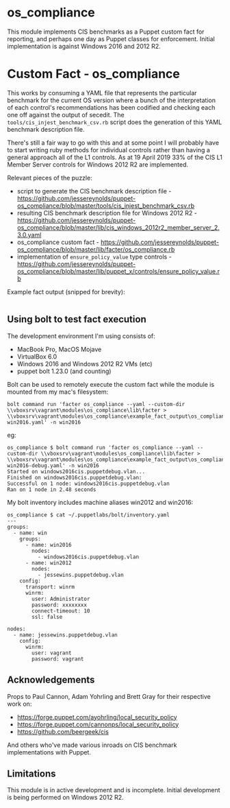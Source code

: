 
# os_compliance

This module implements CIS benchmarks as a Puppet custom fact for reporting, and perhaps one day as Puppet classes for enforcement. Initial implementation is against Windows 2016 and 2012 R2.

# Custom Fact - os_compliance

This works by consuming a YAML file that represents the particular benchmark for the current OS version where a bunch of the interpretation of each control's recommendations has been codified and checking each one off against the output of secedit. The `tools/cis_injest_benchmark_csv.rb` script does the generation of this YAML benchmark description file.

There's still a fair way to go with this and at some point I will probably have to start writing ruby methods for individual controls rather than having a general approach all of the L1 controls. As at 19 April 2019 33% of the CIS L1 Member Server controls for Windows 2012 R2 are implemented.

Relevant pieces of the puzzle:

- script to generate the CIS benchmark description file - https://github.com/jessereynolds/puppet-os_compliance/blob/master/tools/cis_injest_benchmark_csv.rb
- resulting CIS benchmark description file for Windows 2012 R2 - https://github.com/jessereynolds/puppet-os_compliance/blob/master/lib/cis_windows_2012r2_member_server_2.3.0.yaml
- os_compliance custom fact - https://github.com/jessereynolds/puppet-os_compliance/blob/master/lib/facter/os_compliance.rb
- implementation of `ensure_policy_value` type controls - https://github.com/jessereynolds/puppet-os_compliance/blob/master/lib/puppet_x/controls/ensure_policy_value.rb

Example fact output (snipped for brevity):

```yaml

```

## Using bolt to test fact execution

The development environment I'm using consists of:

- MacBook Pro, MacOS Mojave
- VirtualBox 6.0
- Windows 2016 and Windows 2012 R2 VMs (etc)
- puppet bolt 1.23.0 (and counting)

Bolt can be used to remotely execute the custom fact while the module is mounted from my mac's filesystem:

```
bolt command run 'facter os_compliance --yaml --custom-dir \\vboxsrv\vagrant\modules\os_compliance\lib\facter > \\vboxsrv\vagrant\modules\os_compliance\example_fact_output\os_compliance-win2016.yaml' -n win2016
```

eg:

```
os_compliance $ bolt command run 'facter os_compliance --yaml --custom-dir \\vboxsrv\vagrant\modules\os_compliance\lib\facter > \\vboxsrv\vagrant\modules\os_compliance\example_fact_output\os_compliance-win2016-debug.yaml' -n win2016
Started on windows2016cis.puppetdebug.vlan...
Finished on windows2016cis.puppetdebug.vlan:
Successful on 1 node: windows2016cis.puppetdebug.vlan
Ran on 1 node in 2.48 seconds
```

My bolt inventory includes machine aliases win2012 and win2016:

```
os_compliance $ cat ~/.puppetlabs/bolt/inventory.yaml
---
groups:
  - name: win
    groups:
      - name: win2016
        nodes:
          - windows2016cis.puppetdebug.vlan
      - name: win2012
        nodes:
          - jessewins.puppetdebug.vlan
    config:
      transport: winrm
      winrm:
        user: Administrator
        password: xxxxxxxx
        connect-timeout: 10
        ssl: false

nodes:
  - name: jessewins.puppetdebug.vlan
    config:
      winrm:
        user: vagrant
        password: vagrant
```

## Acknowledgements

Props to Paul Cannon, Adam Yohrling and Brett Gray for their respective work on:

- https://forge.puppet.com/ayohrling/local_security_policy
- https://forge.puppet.com/cannonps/local_security_policy
- https://github.com/beergeek/cis

And others who've made various inroads on CIS benchmark implementations with Puppet.

## Limitations

This module is in active development and is incomplete. Initial development is being performed on Windows 2012 R2.
